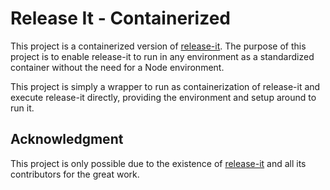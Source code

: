 # Release It - Containerized

This project is a containerized version of [release-it](https://github.com/release-it/release-it). The purpose of this project is to enable release-it to run in any environment as a standardized container without the need for a Node environment.

This project is simply a wrapper to run as containerization of release-it and execute release-it directly, providing the environment and setup around to run it.

## Acknowledgment

This project is only possible due to the existence of [release-it](https://github.com/release-it/release-it) and all its contributors for the great work.
